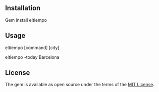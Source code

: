 
## Installation

Gem install eltiempo

## Usage

eltiempo [command] [city]

eltiempo -today Barcelona

## License

The gem is available as open source under the terms of the [MIT License](http://opensource.org/licenses/MIT).
